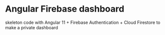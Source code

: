 # Angular Firebase dashboard

skeleton code with Angular 11 + Firebase Authentication + Cloud Firestore to make a private dashboard